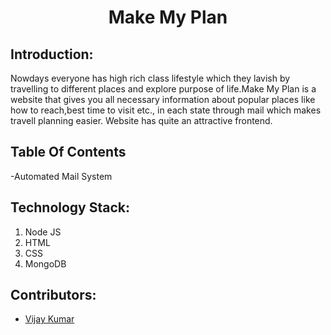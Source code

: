 <h1 align="center">Make My Plan</h1>

## Introduction:
Nowdays everyone has high rich class lifestyle which they lavish by travelling to different places and explore purpose of life.Make My Plan is a website that gives you all necessary information about popular places like how to reach,best time to visit etc., in each state through mail which makes travell planning easier. Website has quite an attractive frontend.

## Table Of Contents
-Automated Mail System

## Technology Stack:
  1) Node JS
  2) HTML
  3) CSS
  4) MongoDB

## Contributors:

* [Vijay Kumar](https://github.com/vijaybadgurjar)
